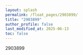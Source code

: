 ```yaml
---
layout: splash
permalink: /float_pages/2903899/
title: "2903899"
author_profile: false
last_modified_at: 2025-06-13
toc: false
---
```

 
2903899
